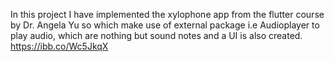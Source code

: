 In this project I have implemented the xylophone app from the flutter course by Dr. Angela Yu so which make use of external package i.e Audioplayer to play audio, which are nothing but sound notes and a UI is also created. 
https://ibb.co/Wc5JkqX
